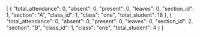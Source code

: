 [
  {
    "total_attendance": 0,
    "absent": 0,
    "present": 0,
    "leaves": 0,
    "section_id": 1,
    "section": "A",
    "class_id": 1,
    "class": "one",
    "total_student": 18
  },
  {
    "total_attendance": 0,
    "absent": 0,
    "present": 0,
    "leaves": 0,
    "section_id": 2,
    "section": "B",
    "class_id": 1,
    "class": "one",
    "total_student": 4
  }
]
  